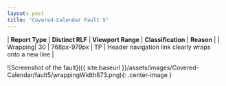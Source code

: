 ```yaml
---
layout: post
title: "Covered-Calendar Fault 5"
---
```

| **Report Type** | **Distinct RLF** | **Viewport Range** | **Classification** | **Reason** |
| Wrapping| 30 | 768px-979px | TP | Header navigation link clearly wraps onto a new line | 

![Screenshot of the fault]({{ site.baseurl }}/assets/images/Covered-Calendar/fault5/wrappingWidth873.png){: .center-image }